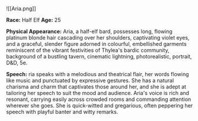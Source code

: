 


![[Aria.png]]



**Race:** Half Elf
**Age:** 25

**Physical Appearance:** Aria, a half-elf bard, possesses long, flowing platinum blonde hair cascading over her shoulders, captivating violet eyes, and a graceful, slender figure adorned in colourful, embellished garments reminiscent of the vibrant festivities of Thylea's bardic community, background of a bustling tavern, cinematic lightning, photorealistic, portrait, D&D, 5e.

**Speech:** ria speaks with a melodious and theatrical flair, her words flowing like music and punctuated by expressive gestures. She has a natural charisma and charm that captivates those around her, and she is adept at tailoring her speech to suit the mood and audience. Aria's voice is rich and resonant, carrying easily across crowded rooms and commanding attention wherever she goes. She is quick-witted and gregarious, often peppering her speech with playful banter and witty remarks.
